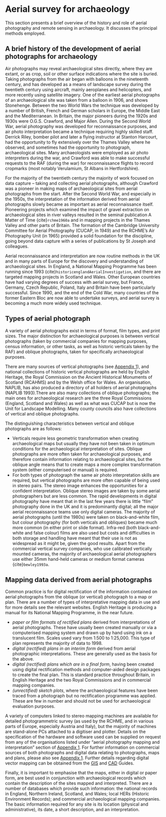 # Aerial survey for archaeology
This section presents a brief overview of the history and role of aerial photography and remote sensing in archaeology. It discusses the principal methods employed.

## A brief history of the development of aerial photographs for archaeology
Air photographs may reveal archaeological sites directly, where they are extant, or as crop, soil or other surface indications where the site is buried. Taking photographs from the air began with balloons in the nineteenth century, and has developed as a means of landscape survey during the twentieth century using aircraft, mainly aeroplanes and helicopters, and more recently using satellite imagery. One of the earliest aerial photographs of an archaeological site was taken from a balloon in 1906, and shows Stonehenge. Between the two World Wars the technique was developed by a number of British, French and German scholars in Europe, the Middle East and the Mediterranean. In Britain, the major pioneers during the 1920s and 1930s were O.G.S. Crawford, and Major Allen. During the Second World War, aerial photography was developed for reconnaissance purposes, and air photo interpretation became a technique requiring highly skilled staff. Derrick Riley, bomber pilot and later a flying instructor at Stanton Harcourt, had the opportunity to fly extensively over the Thames Valley where he observed, and sometimes had the opportunity to photograph, archaeological sites. Many archaeologists were employed as air photo interpreters during the war, and Crawford was able to make successful requests to the RAF (during the war) for reconnaissance flights to record cropmarks (most notably Verulamium, St Albans in Hertfordshire).

For the majority of the twentieth century the majority of work focused on data capture – taking and collecting aerial photographs, although Crawford was a pioneer in making maps of archaeological sites from aerial photographs from the start. After the Second World War, and especially in the 1950s, the interpretation of the information derived from aerial photographs slowly became as important as aerial reconnaissance itself. Pioneering projects which examined the impact of gravel extraction on archaeological sites in river valleys resulted in the seminal publication A Matter of Time {cite}`rchme1960a` and in mapping projects in the Thames Valley and other parts of Britain. The formation of the Cambridge University Committee for Aerial Photography (CUCAP, in 1949) and the RCHME’s Air Photography Unit (in 1965) provided a solid foundation for the discipline, going beyond data capture with a series of publications by St Joseph and colleagues.

Aerial reconnaissance and interpretation are now routine methods in the UK and in many parts of Europe for the discovery and understanding of archaeological sites. In England, a National Mapping Programme has been running since 1993 {cite}`historicenglandAerialInvestigation`, and there are targeted mapping projects in Scotland and Wales. Other European countries have had varying degrees of success with aerial survey, but France, Germany, Czech Republic, Poland, Italy and Britain have been particularly successful. Since 1990, and the end of the Cold War, many countries of the former Eastern Bloc are now able to undertake surveys, and aerial survey is becoming a much more widely used technique.

## Types of aerial photograph
A variety of aerial photographs exist in terms of format, film types, and print sizes. The major distinction for archaeological purposes is between vertical photographs (taken by commercial companies for mapping purposes, census information, or other tasks, as well as historic verticals taken by the RAF) and oblique photographs, taken for specifically archaeological purposes.

There are many sources of vertical photographs (see [Appendix 1](../content/5_app1.md)), and national collections of historic vertical photographs are held by English Heritage, the Royal Commission on the Ancient Historical Monuments of Scotland (RCAHMS) and by the Welsh office for Wales. An organisation, NAPLIB, has also produced a directory of all holders of aerial photographs (NAPLIB 1993).There are also many collections of oblique photographs; the main ones for archaeological research are the three Royal Commissions (England, Scotland and Wales) as well as what was CUCAP but is now the Unit for Landscape Modelling. Many county councils also have collections of vertical and oblique photographs.

The distinguishing characteristics between vertical and oblique photographs are as follows:

* Verticals require less geometric transformation when creating archaeological maps but usually they have not been taken in optimum conditions for the archaeological interpretation of sites. Oblique photographs are more often taken for archaeological purposes, and therefore contain information relating to archaeological sites, but the oblique angle means that to create maps a more complex transformation system (either computerised or manual) is required.
* For both types of photograph the same air photo interpretation skills are required, but vertical photographs are more often capable of being used in stereo pairs. The stereo image enhances the opportunities for a confident interpretation. Oblique stereo images are taken by some aerial photographers but are less common.
The rapid developments in digital photography have meant that in the last few years there is little “film” photography done in the UK and it is predominantly digital; all the major aerial reconnaissance teams use only digital cameras. The majority of aerial photographs (until the 1980s) were taken on black-and-white film, but colour photography (for both verticals and obliques) became much more common (in either print or slide format). Infra-red (both black-and-white and false colour) films are also used but costs and difficulties in both storage and handling have meant that their use is not as widespread as it might be, given the good results. Apart from the commercial vertical survey companies, who use calibrated vertically mounted cameras, the majority of archaeological aerial photographers use either 35mm hand-held cameras or medium format cameras {cite}`bewley1993a`.

## Mapping data derived from aerial photographs
Common practice is for digital rectification of the information contained on aerial photographs from the oblique (or vertical) photograph to a map or plan. There are a number of types of interpretative mapping data in use and for more details see the relevant websites. English Heritage is producing a manual for its National Mapping Programme, in the near future.

* *paper or film formats of rectified plans* derived from interpretations of aerial photographs. These have usually been created manually or via a computerised mapping system and drawn up by hand using ink on a translucent film. Scales used vary from 1:500 to 1:25,000. This type of plan represents the majority of data to 1998.
* *digital (rectified) plans in an interim form* derived from aerial photographic interpretations. These are generally used as the basis for the above.
* *digital (rectified) plans which are in a final form*, having been created using digital rectification methods and computer-aided design packages to create the final plan. This is standard practice throughout Britain, in English Heritage and the two Royal Commissions and in commercial mapping companies.
* *(unrectified) sketch plots*, where the archaeological features have been traced from a photograph but no rectification programme was applied. These are few in number and should not be used for archaeological evaluation purposes.

A variety of computers linked to stereo mapping machines are available for detailed photogrammetric survey (as used by the RCHME, and in various parts of Europe, especially Austria and Italy), but the majority of machines are stand-alone PCs attached to a digitiser and plotter. Details on the specification of the hardware and software used can be supplied on request from any of the organisations listed under “aerial photography mapping and interpretation” section of [Appendix 1](../content/5_app1.md). For further information on commercial sources of both photographs and digital data relating to photographs, maps and plans, please also see [Appendix 1](../content/5_app1.md). Further details regarding digital vector mapping can be obtained from the [GIS](https://archaeologydataservice.ac.uk/help-guidance/guides-to-good-practice/data-analysis-and-visualisation/gis/introduction-to-the-gis-guide/how-to-use-this-guide/) and [CAD](https://archaeologydataservice.ac.uk/help-guidance/guides-to-good-practice/data-analysis-and-visualisation/cad/a-brief-introduction-to-cad/an-introduction-to-the-cad-guide/) Guides.

Finally, it is important to emphasise that the maps, either in digital or paper form, are best used in conjunction with archaeological records which contain the description of the sites mapped and interpreted. There are a number of databases which provide such information: the national records in England, Northern Ireland, Scotland, and Wales; local HERs (Historic Environment Records); and commercial archaeological mapping companies. The basic information required for any site is its location (physical and administrative), its date, a short description, and an interpretation.